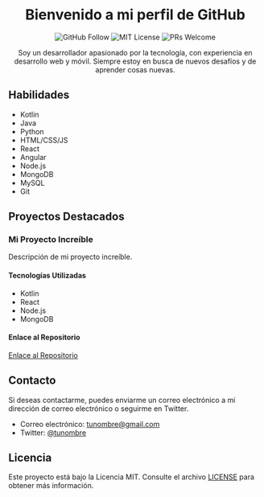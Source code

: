 <h1 align="center">Bienvenido a mi perfil de GitHub</h1>

<p align="center">
  <img src="https://img.shields.io/github/followers/tunombre?label=Follow&style=social" alt="GitHub Follow" />
  <img src="https://img.shields.io/badge/License-MIT-blue.svg" alt="MIT License" />
  <img src="https://img.shields.io/badge/PRs-welcome-brightgreen.svg?style=flat" alt="PRs Welcome" />
</p>

<p align="center">
  Soy un desarrollador apasionado por la tecnología, con experiencia en desarrollo web y móvil. Siempre estoy en busca de nuevos desafíos y de aprender cosas nuevas.
</p>

## Habilidades

* Kotlin
* Java
* Python
* HTML/CSS/JS
* React
* Angular
* Node.js
* MongoDB
* MySQL
* Git

## Proyectos Destacados

### Mi Proyecto Increíble

Descripción de mi proyecto increíble.

#### Tecnologías Utilizadas

* Kotlin
* React
* Node.js
* MongoDB

#### Enlace al Repositorio

[Enlace al Repositorio](https://github.com/tunombre/mi-proyecto-increible)

## Contacto

Si deseas contactarme, puedes enviarme un correo electrónico a mi dirección de correo electrónico o seguirme en Twitter.

* Correo electrónico: tunombre@gmail.com
* Twitter: [@tunombre](https://twitter.com/tunombre)

## Licencia

Este proyecto está bajo la Licencia MIT. Consulte el archivo [LICENSE](LICENSE) para obtener más información.
